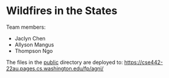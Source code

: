 # Wildfires in the States

Team members:
* Jaclyn Chen
* Allyson Mangus
* Thompson Ngo

The files in the [public](/public) directory are deployed to: https://cse442-22au.pages.cs.washington.edu/fp/agni/
